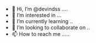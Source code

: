 - 👋 Hi, I’m @devindss ....
- 👀 I’m interested in ...
- 🌱 I’m currently learning ..
- 💞️ I’m looking to collaborate on ..
- 📫 How to reach me .....

<!---
devindss/devindss is a ✨ special ✨ repository because its `README.md` (this file) appears on your GitHub profile.
You can click the Preview link to take a look at your changes.
--->
